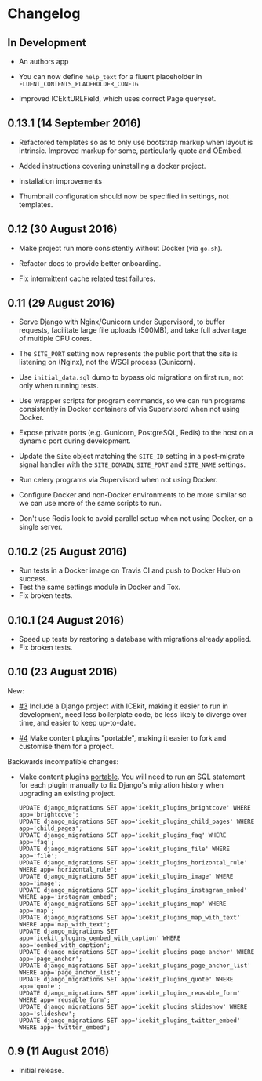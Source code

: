 # Changelog

## In Development

  * An authors app

  * You can now define `help_text` for a fluent placeholder in
    `FLUENT_CONTENTS_PLACEHOLDER_CONFIG`

  * Improved ICEkitURLField, which uses correct Page queryset.

## 0.13.1 (14 September 2016)

  * Refactored templates so as to only use bootstrap markup when layout is
    intrinsic. Improved markup for some, particularly quote and OEmbed.

  * Added instructions covering uninstalling a docker project.

  * Installation improvements

  * Thumbnail configuration should now be specified in settings, not templates.

## 0.12 (30 August 2016)

  * Make project run more consistently without Docker (via `go.sh`).

  * Refactor docs to provide better onboarding.

  * Fix intermittent cache related test failures.

## 0.11 (29 August 2016)

  * Serve Django with Nginx/Gunicorn under Supervisord, to buffer requests,
    facilitate large file uploads (500MB), and take full advantage of multiple
    CPU cores.

  * The `SITE_PORT` setting now represents the public port that the site is
    listening on (Nginx), not the WSGI process (Gunicorn).

  * Use `initial_data.sql` dump to bypass old migrations on first run, not only
    when running tests.

  * Use wrapper scripts for program commands, so we can run programs
    consistently in Docker containers of via Supervisord when not using Docker.

  * Expose private ports (e.g. Gunicorn, PostgreSQL, Redis) to the host on a
    dynamic port during development.

  * Update the `Site` object matching the `SITE_ID` setting in a post-migrate
    signal handler with the `SITE_DOMAIN`, `SITE_PORT` and `SITE_NAME`
    settings.

  * Run celery programs via Supervisord when not using Docker.

  * Configure Docker and non-Docker environments to be more similar so we can
    use more of the same scripts to run.

  * Don't use Redis lock to avoid parallel setup when not using Docker, on a
    single server.

## 0.10.2 (25 August 2016)

  * Run tests in a Docker image on Travis CI and push to Docker Hub on success.
  * Test the same settings module in Docker and Tox.
  * Fix broken tests.

## 0.10.1 (24 August 2016)

  * Speed up tests by restoring a database with migrations already applied.
  * Fix broken tests.

## 0.10 (23 August 2016)

New:

  * [#3](https://github.com/ic-labs/django-icekit/pull/3)
    Include a Django project with ICEkit, making it easier to run in
    development, need less boilerplate code, be less likely to diverge over
    time, and easier to keep up-to-date.

  * [#4](https://github.com/ic-labs/django-icekit/pull/4)
    Make content plugins "portable", making it easier to fork and customise
    them for a project.

Backwards incompatible changes:

  * Make content plugins [portable](topics/portable-apps.md). You will need to
    run an SQL statement for each plugin manually to fix Django's migration
    history when upgrading an existing project.

        UPDATE django_migrations SET app='icekit_plugins_brightcove' WHERE app='brightcove';
        UPDATE django_migrations SET app='icekit_plugins_child_pages' WHERE app='child_pages';
        UPDATE django_migrations SET app='icekit_plugins_faq' WHERE app='faq';
        UPDATE django_migrations SET app='icekit_plugins_file' WHERE app='file';
        UPDATE django_migrations SET app='icekit_plugins_horizontal_rule' WHERE app='horizontal_rule';
        UPDATE django_migrations SET app='icekit_plugins_image' WHERE app='image';
        UPDATE django_migrations SET app='icekit_plugins_instagram_embed' WHERE app='instagram_embed';
        UPDATE django_migrations SET app='icekit_plugins_map' WHERE app='map';
        UPDATE django_migrations SET app='icekit_plugins_map_with_text' WHERE app='map_with_text';
        UPDATE django_migrations SET app='icekit_plugins_oembed_with_caption' WHERE app='oembed_with_caption';
        UPDATE django_migrations SET app='icekit_plugins_page_anchor' WHERE app='page_anchor';
        UPDATE django_migrations SET app='icekit_plugins_page_anchor_list' WHERE app='page_anchor_list';
        UPDATE django_migrations SET app='icekit_plugins_quote' WHERE app='quote';
        UPDATE django_migrations SET app='icekit_plugins_reusable_form' WHERE app='reusable_form';
        UPDATE django_migrations SET app='icekit_plugins_slideshow' WHERE app='slideshow';
        UPDATE django_migrations SET app='icekit_plugins_twitter_embed' WHERE app='twitter_embed';

## 0.9 (11 August 2016)

  * Initial release.
